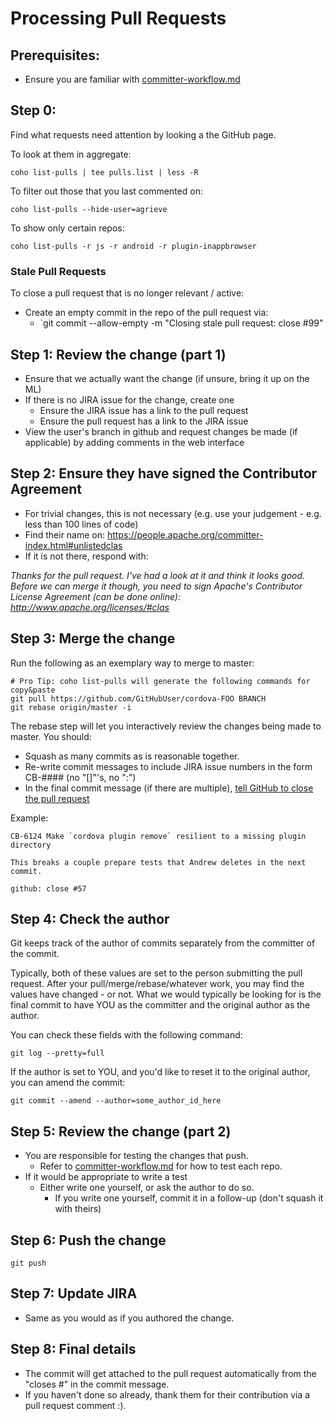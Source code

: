<!--
#
# Licensed to the Apache Software Foundation (ASF) under one
# or more contributor license agreements.  See the NOTICE file
# distributed with this work for additional information
# regarding copyright ownership.  The ASF licenses this file
# to you under the Apache License, Version 2.0 (the
# "License"); you may not use this file except in compliance
# with the License.  You may obtain a copy of the License at
#
# http://www.apache.org/licenses/LICENSE-2.0
#
# Unless required by applicable law or agreed to in writing,
# software distributed under the License is distributed on an
# "AS IS" BASIS, WITHOUT WARRANTIES OR CONDITIONS OF ANY
#  KIND, either express or implied.  See the License for the
# specific language governing permissions and limitations
# under the License.
#
-->

# Processing Pull Requests

## Prerequisites:
 * Ensure you are familiar with [committer-workflow.md](committer-workflow.md)

## Step 0:
Find what requests need attention by looking a the GitHub page.

To look at them in aggregate:

    coho list-pulls | tee pulls.list | less -R

To filter out those that you last commented on:

    coho list-pulls --hide-user=agrieve

To show only certain repos:

    coho list-pulls -r js -r android -r plugin-inappbrowser

### Stale Pull Requests

To close a pull request that is no longer relevant / active:

 * Create an empty commit in the repo of the pull request via:
   * `git commit --allow-empty -m "Closing stale pull request: close #99"

## Step 1: Review the change (part 1)
 * Ensure that we actually want the change (if unsure, bring it up on the ML)
 * If there is no JIRA issue for the change, create one
   * Ensure the JIRA issue has a link to the pull request
   * Ensure the pull request has a link to the JIRA issue
 * View the user's branch in github and request changes be made (if applicable) by adding comments in the web interface

## Step 2: Ensure they have signed the Contributor Agreement
 * For trivial changes, this is not necessary (e.g. use your judgement - e.g. less than 100 lines of code)
 * Find their name on: https://people.apache.org/committer-index.html#unlistedclas
 * If it is not there, respond with:

_Thanks for the pull request. I've had a look at it and think it looks good. Before we can merge it though, you need to sign Apache's Contributor License Agreement (can be done online):  http://www.apache.org/licenses/#clas_

## Step 3: Merge the change
Run the following as an exemplary way to merge to master:

    # Pro Tip: coho list-pulls will generate the following commands for copy&paste
    git pull https://github.com/GitHubUser/cordova-FOO BRANCH
    git rebase origin/master -i

The rebase step will let you interactively review the changes being made to master. You should:

 * Squash as many commits as is reasonable together.
 * Re-write commit messages to include JIRA issue numbers in the form CB-#### (no "[]"'s, no ":")
 * In the final commit message (if there are multiple), [tell GitHub to close the pull request](https://help.github.com/articles/closing-issues-via-commit-messages)

Example:

    CB-6124 Make `cordova plugin remove` resilient to a missing plugin directory

    This breaks a couple prepare tests that Andrew deletes in the next commit.

    github: close #57

## Step 4: Check the author

Git keeps track of the author of commits separately from the committer of the commit.

Typically, both of these values are set to the person submitting the pull request.
After your pull/merge/rebase/whatever work, you may find the values have changed - or not.
What we would typically be looking for is the final commit to have YOU as the committer and the original author as the author.

You can check these fields with the following command:

    git log --pretty=full

If the author is set to YOU, and you'd like to reset it to the original author, you can amend the commit:

    git commit --amend --author=some_author_id_here

## Step 5: Review the change (part 2)
 * You are responsible for testing the changes that push.
   * Refer to [committer-workflow.md](committer-workflow.md) for how to test each repo.
 * If it would be appropriate to write a test
   * Either write one yourself, or ask the author to do so.
     * If you write one yourself, commit it in a follow-up (don't squash it with theirs)

## Step 6: Push the change

    git push

## Step 7: Update JIRA
 * Same as you would as if you authored the change.

## Step 8: Final details
 * The commit will get attached to the pull request automatically from the "closes #" in the commit message.
 * If you haven't done so already, thank them for their contribution via a pull request comment :).

